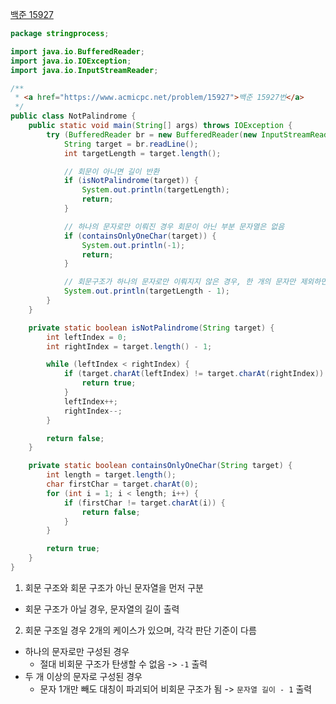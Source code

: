 [백준 15927](https://www.acmicpc.net/problem/15927)

```java
package stringprocess;

import java.io.BufferedReader;
import java.io.IOException;
import java.io.InputStreamReader;

/**
 * <a href="https://www.acmicpc.net/problem/15927">백준 15927번</a>
 */
public class NotPalindrome {
    public static void main(String[] args) throws IOException {
        try (BufferedReader br = new BufferedReader(new InputStreamReader(System.in))) {
            String target = br.readLine();
            int targetLength = target.length();

            // 회문이 아니면 길이 반환
            if (isNotPalindrome(target)) {
                System.out.println(targetLength);
                return;
            }

            // 하나의 문자로만 이뤄진 경우 회문이 아닌 부분 문자열은 없음
            if (containsOnlyOneChar(target)) {
                System.out.println(-1);
                return;
            }

            // 회문구조가 하나의 문자로만 이뤄지지 않은 경우, 한 개의 문자만 제외하면 회문이 아니게 됨
            System.out.println(targetLength - 1);
        }
    }

    private static boolean isNotPalindrome(String target) {
        int leftIndex = 0;
        int rightIndex = target.length() - 1;

        while (leftIndex < rightIndex) {
            if (target.charAt(leftIndex) != target.charAt(rightIndex)) {
                return true;
            }
            leftIndex++;
            rightIndex--;
        }

        return false;
    }

    private static boolean containsOnlyOneChar(String target) {
        int length = target.length();
        char firstChar = target.charAt(0);
        for (int i = 1; i < length; i++) {
            if (firstChar != target.charAt(i)) {
                return false;
            }
        }

        return true;
    }
}

```

1. 회문 구조와 회문 구조가 아닌 문자열을 먼저 구분
  - 회문 구조가 아닐 경우, 문자열의 길이 출력
2. 회문 구조일 경우 2개의 케이스가 있으며, 각각 판단 기준이 다름 
  - 하나의 문자로만 구성된 경우
    - 절대 비회문 구조가 탄생할 수 없음 -> `-1` 출력 
  - 두 개 이상의 문자로 구성된 경우
    - 문자 1개만 빼도 대칭이 파괴되어 비회문 구조가 됨 -> `문자열 길이 - 1` 출력 
